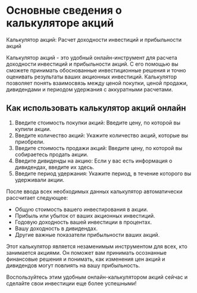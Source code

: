Основные сведения о калькуляторе акций
======================================

Калькулятор акций: Расчет доходности инвестиций и прибыльности акций

Калькулятор акций - это удобный онлайн-инструмент для расчета доходности инвестиций и прибыльности акций. С его помощью вы сможете принимать обоснованные инвестиционные решения и точно оценивать результаты ваших акционных инвестиций. Калькулятор позволяет понять взаимосвязь между ценой покупки, ценой продажи, дивидендами и периодом удержания с аккуратными расчетами.

Как использовать калькулятор акций онлайн
-----------------------------------------

1. Введите стоимость покупки акций: Введите цену, по которой вы купили акции.
2. Введите количество акций: Укажите количество акций, которые вы приобрели.
3. Введите стоимость продажи акций: Введите цену, по которой вы собираетесь продать акции.
4. Введите дивиденды на акцию: Если у вас есть информация о дивидендах, введите их здесь.
5. Введите период удержания: Укажите период, в течение которого вы удерживали акции.

После ввода всех необходимых данных калькулятор автоматически рассчитает следующее:

- Общую стоимость вашего инвестирования в акции.
- Прибыль или убыток от ваших акционных инвестиций.
- Годовую доходность вашей инвестиции в процентах.
- Вашу доходность в дивидендах.
- Другие важные показатели прибыльности ваших акций.

Этот калькулятор является незаменимым инструментом для всех, кто занимается акциями. Он поможет вам принимать осознанные финансовые решения и понимать, как изменения цен акций и дивидендов могут повлиять на вашу прибыльность.

Воспользуйтесь этим удобным онлайн-калькулятором акций сейчас и сделайте свои инвестиции еще более успешными!